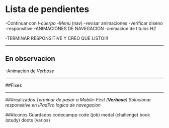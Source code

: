 # Lista de pendientes

-Continuar con *l-cuerpo*
-*Menu* (nav)
  -revisar animaciones
  -verificar diseno
  -responsitive
-ANIMACIONES DE NAVEGACION
-animacion de titulos *H2*

-TERMINAR RESPONSITIVE Y CREO QUE LISTO!!!


---
## En observacion
-Animacion de *Verbose*

---
##Fixes

---
###realizados
_Terminar de pasar a Mobile-First (**Verbose**)_
_Solucionar responsitive en IPadPro_
_logica de navegacion_


###iconos Guardados
<i class="fab fa-free-code-camp"></i> codecampp
<i class="fas fa-code"></i> code (job)
<i class="fas fa-medal"></i> medal (challenge)
<i class="fas fa-book"></i> book (study)
<i class="fas fa-ellipsis-h"></i> doots (varios)
